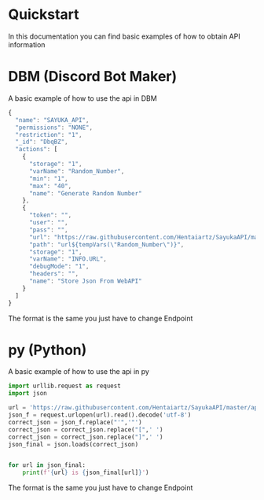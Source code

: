# Quickstart
In this documentation you can find basic examples of how to obtain API information

# DBM (Discord Bot Maker)
A basic example of how to use the api in DBM

```js
{
  "name": "SAYUKA_API",
  "permissions": "NONE",
  "restriction": "1",
  "_id": "DbqBZ",
  "actions": [
    {
      "storage": "1",
      "varName": "Random_Number",
      "min": "1",
      "max": "40",
      "name": "Generate Random Number"
    },
    {
      "token": "",
      "user": "",
      "pass": "",
      "url": "https://raw.githubusercontent.com/Hentaiartz/SayukaAPI/master/api/v2/rape.json",
      "path": "url${tempVars(\"Random_Number\")}",
      "storage": "1",
      "varName": "INFO.URL",
      "debugMode": "1",
      "headers": "",
      "name": "Store Json From WebAPI"
    }
  ]
}
```
The format is the same you just have to change Endpoint

# py (Python)
A basic example of how to use the api in py

```py
import urllib.request as request
import json

url = 'https://raw.githubusercontent.com/Hentaiartz/SayukaAPI/master/api/v2/rape.json'
json_f = request.urlopen(url).read().decode('utf-8')
correct_json = json_f.replace("'",'"')
correct_json = correct_json.replace("[",' ')
correct_json = correct_json.replace("]",' ')
json_final = json.loads(correct_json)


for url in json_final:
    print(f'{url} is {json_final[url]}')
```
The format is the same you just have to change Endpoint
